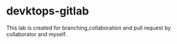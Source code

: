 # devktops-gitlab
This lab is created for branching,collaboration and pull request by collaborator and myself.
